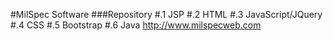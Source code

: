 #MilSpec Software
###Repository
#.1 JSP
#.2 HTML
#.3 JavaScript/JQuery
#.4 CSS
#.5 Bootstrap
#.6 Java
<addr>http://www.milspecweb.com
